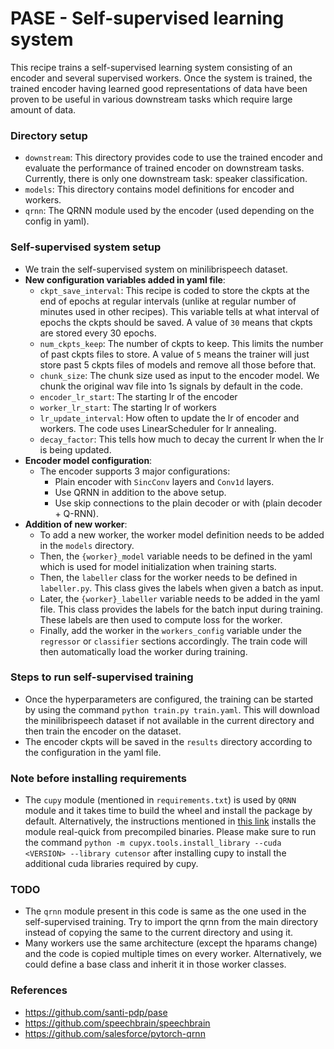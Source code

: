 # PASE - Self-supervised learning system
This recipe trains a self-supervised learning system consisting of an encoder and several supervised workers. Once the system is trained, the trained encoder having learned good representations of data have been proven to be useful in various downstream tasks which require large amount of data.

### Directory setup
- `downstream`: This directory provides code to use the trained encoder and evaluate the performance of trained encoder on downstream tasks. Currently, there is only one downstream task: speaker classification.
- `models`: This directory contains model definitions for encoder and workers.
- `qrnn`: The QRNN module used by the encoder (used depending on the config in yaml).

### Self-supervised system setup
- We train the self-supervised system on minilibrispeech dataset.
- **New configuration variables added in yaml file**:
	- `ckpt_save_interval`: This recipe is coded to store the ckpts at the end of epochs at regular intervals (unlike at regular number of minutes used in other recipes). This variable tells at what interval of epochs the ckpts should be saved. A value of `30` means that ckpts are stored every 30 epochs.
	- `num_ckpts_keep`: The number of ckpts to keep. This limits the number of past ckpts files to store. A value of `5` means the trainer will just store past 5 ckpts files of models and remove all those before that.
	- `chunk_size`: The chunk size used as input to the encoder model. We chunk the original wav file into 1s signals by default in the code.
	- `encoder_lr_start`: The starting lr of the encoder
	- `worker_lr_start`: The starting lr of workers
	- `lr_update_interval`: How often to update the lr of encoder and workers. The code uses LinearScheduler for lr annealing.
	- `decay_factor`: This tells how much to decay the current lr when the lr is being updated.
- **Encoder model configuration**:
	- The encoder supports 3 major configurations:
		- Plain encoder with `SincConv` layers and `Conv1d` layers.
		- Use QRNN in addition to the above setup.
		- Use skip connections to the plain decoder or with (plain decoder + Q-RNN).
- **Addition of new worker**:
	- To add a new worker, the worker model definition needs to be added in the `models` directory.
	- Then, the `{worker}_model` variable needs to be defined in the yaml which is used for model initialization when training starts.
	- Then, the `labeller` class for the worker needs to be defined in `labeller.py`. This class gives the labels when given a batch as input.
	- Later, the `{worker}_labeller` variable needs to be added in the yaml file. This class provides the labels for the batch input during training. These labels are then used to compute loss for the worker.
	- Finally, add the worker in the `workers_config` variable under the `regressor` or `classifier` sections accordingly. The train code will then automatically load the worker during training.

### Steps to run self-supervised training
- Once the hyperparameters are configured, the training can be started by using the command `python train.py train.yaml`. This will download the minilibrispeech dataset if not available in the current directory and then train the encoder on the dataset.
- The encoder ckpts will be saved in the `results` directory according to the configuration in the yaml file.

### Note before installing requirements
- The `cupy` module (mentioned in `requirements.txt`) is used by `QRNN` module and it takes time to build the wheel and install the package by default. Alternatively, the instructions mentioned in [this link](https://docs.cupy.dev/en/stable/install.html#installing-cupy) installs the module real-quick from precompiled binaries. Please make sure to run the command `python -m cupyx.tools.install_library --cuda <VERSION> --library cutensor` after installing cupy to install the additional cuda libraries required by cupy.

### TODO
- The `qrnn` module present in this code is same as the one used in the self-supervised training. Try to import the qrnn from the main directory instead of copying the same to the current directory and using it.
- Many workers use the same architecture (except the hparams change) and the code is copied multiple times on every worker. Alternatively, we could define a base class and inherit it in those worker classes.

### References
- https://github.com/santi-pdp/pase
- https://github.com/speechbrain/speechbrain
- https://github.com/salesforce/pytorch-qrnn
